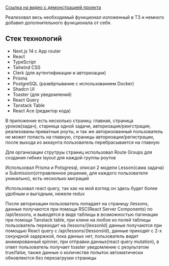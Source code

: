 [Ссылка на видео с демонстрацией проекта](https://www.youtube.com/watch?v=twVhf26uobE&ab_channel=%D0%98%D0%B2%D0%B0%D0%BD%D0%93%D0%BD%D0%B5%D0%B4%D1%8C%D0%BA%D0%BE)

Реализовал весь необходимый функционал изложенный в ТЗ и немного добавил дополнительного функционала от себя.

## Стек технологий

- Next.js 14 с App router
- React
- TypeScript
- Tailwind CSS
- Clerk (для аутентификации и авторизации)
- Prisma
- PostgreSQL (развёртывание с использованием Docker)
- Shadcn UI
- Toaster (для уведомлений)
- React Query
- Tanstack Table
- React Ace (редактор кода)

В приложение есть несколько страниц: главная, страница уроков(задач), старница одной задачи, авторизация/реигстрация, реализованы приватные роуты, и так же авторизованный пользователь не может попасть на главную, страницы авторизации/регистрации, после выхода из аккаунта пользователь перебрасывается на главную

Для организации струтруы страниц использовал Route Groups для создания гибких layout для каждой группы роутов

Использовал Prisma и Potsgresql, описал 2 модели Lesson(сама задача) и Submission(отправленное решение, для каждого пользователя уникально), есть несколько миграций

Использовал react query, так как на мой взгляд он здесь будет более удобным и выгодным, нежели redux

После авторизации пользователь попадает на страницу /lessons, данные получаются при помощи RSC(React Server Components) по /api/lessons, и выводятся в виде таблицы в возможностью пагинации при помощи Tanstack table, при клине на любое из полей таблицы пользователь переходит на /lessons/{lessonId} данные получаются при помощью React query с /api/lessons/{lessonsId}, данные приходят с 2-х секундной задержкой, пока данных нет, пользователь видит анимированный spinner, при отправки данных(react query mutation), в ответ пользователь получает toaster уведомление с результатом true/false, также данные о количестве попыток автоматически обновляются без перезагрузки страницы
